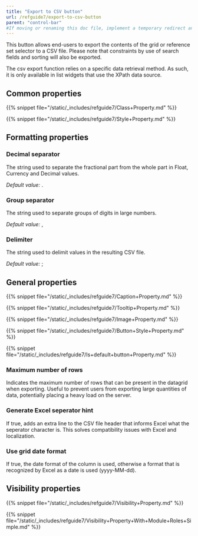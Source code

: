 ```yaml
---
title: "Export to CSV button"
url: /refguide7/export-to-csv-button
parent: "control-bar"
#If moving or renaming this doc file, implement a temporary redirect and let the respective team know they should update the URL in the product. See Mapping to Products for more details.
---
```



This button allows end-users to export the contents of the grid or reference set selector to a CSV file. Please note that constraints by use of search fields and sorting will also be exported.

The csv export function relies on a specific data retrieval method. As such, it is only available in list widgets that use the XPath data source. 

## Common properties

{{% snippet file="/static/_includes/refguide7/Class+Property.md" %}}

{{% snippet file="/static/_includes/refguide7/Style+Property.md" %}}

## Formatting properties

### Decimal separator

The string used to separate the fractional part from the whole part in Float, Currency and Decimal values.

_Default value:_ .

### Group separator

The string used to separate groups of digits in large numbers.

_Default value:_ ,

### Delimiter

The string used to delimit values in the resulting CSV file.

_Default value:_ ;

## General properties

{{% snippet file="/static/_includes/refguide7/Caption+Property.md" %}}

{{% snippet file="/static/_includes/refguide7/Tooltip+Property.md" %}}

{{% snippet file="/static/_includes/refguide7/Image+Property.md" %}}

{{% snippet file="/static/_includes/refguide7/Button+Style+Property.md" %}}

{{% snippet file="/static/_includes/refguide7/Is+default+button+Property.md" %}}

### Maximum number of rows

Indicates the maximum number of rows that can be present in the datagrid when exporting. Useful to prevent users from exporting large quantities of data, potentially placing a heavy load on the server.

### Generate Excel seperator hint

If true, adds an extra line to the CSV file header that informs Excel what the seperator character is. This solves compatibility issues with Excel and localization.

### Use grid date format

If true, the date format of the column is used, otherwise a format that is recognized by Excel as a date is used (yyyy-MM-dd).

## Visibility properties

{{% snippet file="/static/_includes/refguide7/Visibility+Property.md" %}}

{{% snippet file="/static/_includes/refguide7/Visibility+Property+With+Module+Roles+Simple.md" %}}
